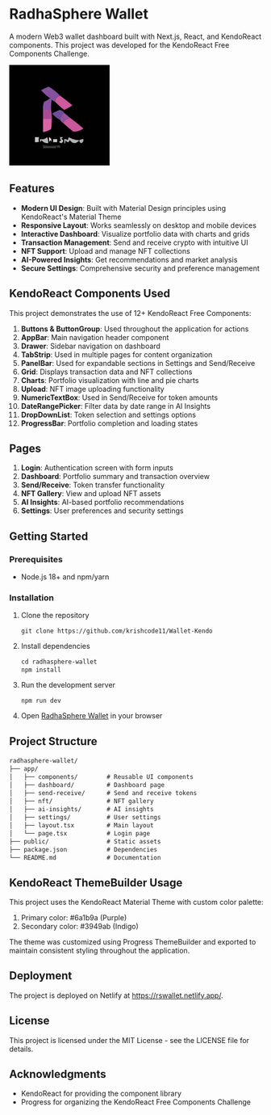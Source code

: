 # RadhaSphere Wallet

A modern Web3 wallet dashboard built with Next.js, React, and KendoReact components. This project was developed for the KendoReact Free Components Challenge.

![RadhaSphere Wallet](public/logos/radhasphere-dark.svg)

## Features

- **Modern UI Design**: Built with Material Design principles using KendoReact's Material Theme
- **Responsive Layout**: Works seamlessly on desktop and mobile devices
- **Interactive Dashboard**: Visualize portfolio data with charts and grids
- **Transaction Management**: Send and receive crypto with intuitive UI
- **NFT Support**: Upload and manage NFT collections
- **AI-Powered Insights**: Get recommendations and market analysis
- **Secure Settings**: Comprehensive security and preference management

## KendoReact Components Used

This project demonstrates the use of 12+ KendoReact Free Components:

1. **Buttons & ButtonGroup**: Used throughout the application for actions
2. **AppBar**: Main navigation header component
3. **Drawer**: Sidebar navigation on dashboard
4. **TabStrip**: Used in multiple pages for content organization
5. **PanelBar**: Used for expandable sections in Settings and Send/Receive
6. **Grid**: Displays transaction data and NFT collections
7. **Charts**: Portfolio visualization with line and pie charts
8. **Upload**: NFT image uploading functionality
9. **NumericTextBox**: Used in Send/Receive for token amounts
10. **DateRangePicker**: Filter data by date range in AI Insights
11. **DropDownList**: Token selection and settings options
12. **ProgressBar**: Portfolio completion and loading states

## Pages

1. **Login**: Authentication screen with form inputs
2. **Dashboard**: Portfolio summary and transaction overview
3. **Send/Receive**: Token transfer functionality
4. **NFT Gallery**: View and upload NFT assets
5. **AI Insights**: AI-based portfolio recommendations
6. **Settings**: User preferences and security settings

## Getting Started

### Prerequisites

- Node.js 18+ and npm/yarn

### Installation

1. Clone the repository
   ```
   git clone https://github.com/krishcode11/Wallet-Kendo
   ```

2. Install dependencies
   ```
   cd radhasphere-wallet
   npm install
   ```

3. Run the development server
   ```
   npm run dev
   ```

4. Open [RadhaSphere Wallet](https://rswallet.netlify.app/) in your browser

## Project Structure

```
radhasphere-wallet/
├── app/
│   ├── components/        # Reusable UI components
│   ├── dashboard/         # Dashboard page
│   ├── send-receive/      # Send and receive tokens
│   ├── nft/               # NFT gallery
│   ├── ai-insights/       # AI insights
│   ├── settings/          # User settings
│   ├── layout.tsx         # Main layout
│   └── page.tsx           # Login page
├── public/                # Static assets
├── package.json           # Dependencies
└── README.md              # Documentation
```

## KendoReact ThemeBuilder Usage

This project uses the KendoReact Material Theme with custom color palette:

1. Primary color: #6a1b9a (Purple)
2. Secondary color: #3949ab (Indigo)

The theme was customized using Progress ThemeBuilder and exported to maintain consistent styling throughout the application.

## Deployment

The project is deployed on Netlify at https://rswallet.netlify.app/.

## License

This project is licensed under the MIT License - see the LICENSE file for details.

## Acknowledgments

- KendoReact for providing the component library
- Progress for organizing the KendoReact Free Components Challenge
